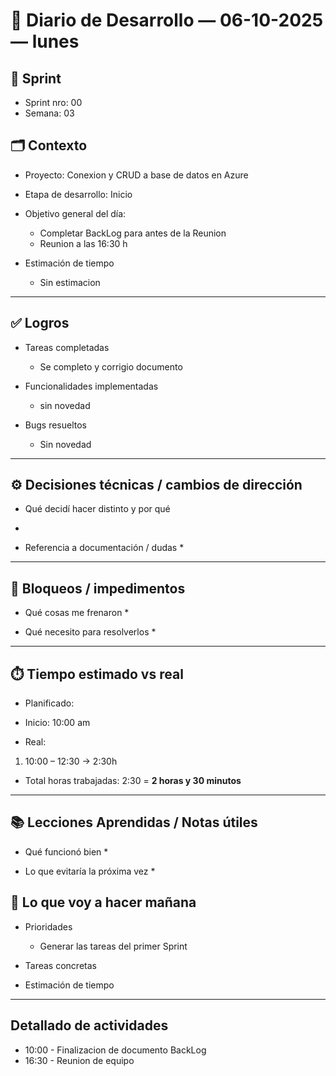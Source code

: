 # 📓 Diario de Desarrollo — 06-10-2025 — lunes
## 🏃 Sprint
- Sprint nro: 00
- Semana: 03

## 🗂️ Contexto
- Proyecto: Conexion y CRUD a base de datos en Azure 
- Etapa de desarrollo: Inicio
- Objetivo general del día: 
  * Completar BackLog para antes de la Reunion
  * Reunion a las 16:30 h


- Estimación de tiempo
  * Sin estimacion

---

## ✅ Logros
- Tareas completadas 
  * Se completo y corrigio documento

- Funcionalidades implementadas
  * sin novedad

- Bugs resueltos
  * Sin novedad

---

## ⚙️ Decisiones técnicas / cambios de dirección
- Qué decidí hacer distinto y por qué
 * 

- Referencia a documentación / dudas
  * 

---

## 🚧 Bloqueos / impedimentos
- Qué cosas me frenaron
  * 

- Qué necesito para resolverlos
  *

---

## ⏱️ Tiempo estimado vs real

 - Planificado: 

 - Inicio: 10:00 am

 - Real:

  1. 10:00 – 12:30 → 2:30h


 - Total horas trabajadas: 2:30 = **2 horas y 30 minutos**

 ---

## 📚 Lecciones Aprendidas / Notas útiles
- Qué funcionó bien
  * 

- Lo que evitaría la próxima vez
  * 

## 🔮 Lo que voy a hacer mañana
- Prioridades
  * Generar las tareas del primer Sprint

- Tareas concretas

- Estimación de tiempo

---

## Detallado de actividades

- 10:00 - Finalizacion de documento BackLog
- 16:30 - Reunion de equipo  
